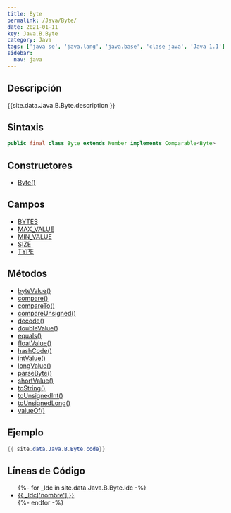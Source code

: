 ```yaml
---
title: Byte
permalink: /Java/Byte/
date: 2021-01-11
key: Java.B.Byte
category: Java
tags: ['java se', 'java.lang', 'java.base', 'clase java', 'Java 1.1']
sidebar: 
  nav: java
---
```


## Descripción
{{site.data.Java.B.Byte.description }}

## Sintaxis
~~~java
public final class Byte extends Number implements Comparable<Byte>
~~~

## Constructores
* [Byte()](/Java/Byte/Byte/)

## Campos
* [BYTES](/Java/Byte/BYTES/)
* [MAX_VALUE](/Java/Byte/MAX_VALUE/)
* [MIN_VALUE](/Java/Byte/MIN_VALUE/)
* [SIZE](/Java/Byte/SIZE/)
* [TYPE](/Java/Byte/TYPE/)

## Métodos
* [byteValue()](/Java/Byte/byteValue/)
* [compare()](/Java/Byte/compare/)
* [compareTo()](/Java/Byte/compareTo/)
* [compareUnsigned()](/Java/Byte/compareUnsigned/)
* [decode()](/Java/Byte/decode/)
* [doubleValue()](/Java/Byte/doubleValue/)
* [equals()](/Java/Byte/equals/)
* [floatValue()](/Java/Byte/floatValue/)
* [hashCode()](/Java/Byte/hashCode/)
* [intValue()](/Java/Byte/intValue/)
* [longValue()](/Java/Byte/longValue/)
* [parseByte()](/Java/Byte/parseByte/)
* [shortValue()](/Java/Byte/shortValue/)
* [toString()](/Java/Byte/toString/)
* [toUnsignedInt()](/Java/Byte/toUnsignedInt/)
* [toUnsignedLong()](/Java/Byte/toUnsignedLong/)
* [valueOf()](/Java/Byte/valueOf/)

## Ejemplo
~~~java
{{ site.data.Java.B.Byte.code}}
~~~

## Líneas de Código
<ul>
{%- for _ldc in site.data.Java.B.Byte.ldc -%}
   <li>
       <a href="{{_ldc['url'] }}">{{ _ldc['nombre'] }}</a>
   </li>
{%- endfor -%}
</ul>
